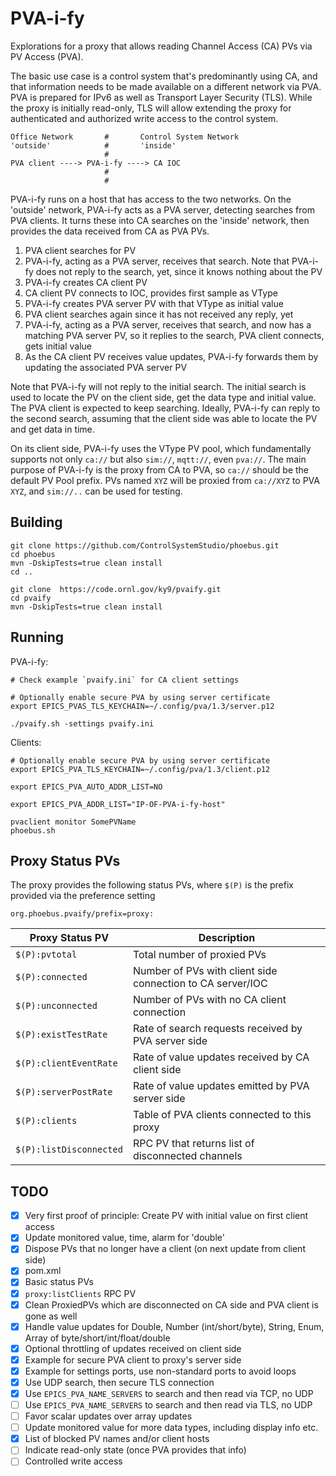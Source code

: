 PVA-i-fy
========

Explorations for a proxy that allows reading Channel Access (CA) PVs via PV Access (PVA).

The basic use case is a control system that's predominantly using CA,
and that information needs to be made available on a different network
via PVA. PVA is prepared for IPv6 as well as Transport Layer Security (TLS).
While the proxy is initially read-only, TLS will allow extending
the proxy for authenticated and authorized write access to the control system.

```
Office Network       #       Control System Network
'outside'            #       'inside'
                     #
PVA client ----> PVA-i-fy ----> CA IOC
                     #
                     #
```

PVA-i-fy runs on a host that has access to the two networks.
On the 'outside' network, PVA-i-fy acts as a PVA server,
detecting searches from PVA clients.
It turns these into CA searches on the 'inside' network,
then provides the data received from CA as PVA PVs.


 1. PVA client searches for PV
 2. PVA-i-fy, acting as a PVA server, receives that search.
    Note that PVA-i-fy does not reply to the search, yet,
    since it knows nothing about the PV
 3. PVA-i-fy creates CA client PV
 4. CA client PV connects to IOC, provides first sample as VType
 5. PVA-i-fy creates PVA server PV with that VType as initial value
 6. PVA client searches again since it has not received any reply, yet
 7. PVA-i-fy, acting as a PVA server, receives that search,
    and now has a matching PVA server PV, so it replies to the search,
    PVA client connects, gets initial value
 8. As the CA client PV receives value updates,
    PVA-i-fy forwards them by updating the associated PVA server PV

Note that PVA-i-fy will not reply to the initial search.
The initial search is used to locate the PV on the client side,
get the data type and initial value.
The PVA client is expected to keep searching.
Ideally, PVA-i-fy can reply to the second search,
assuming that the client side was able to locate
the PV and get data in time.

On its client side, PVA-i-fy uses the VType PV pool,
which fundamentally supports not only `ca://` but also
`sim://`, `mqtt://`, even `pva://`.
The main purpose of PVA-i-fy is the proxy from CA to
PVA, so `ca://` should be the default PV Pool prefix.
PVs named `XYZ` will be proxied from `ca://XYZ` to PVA `XYZ`,
and `sim://..` can be used for testing.


Building
--------

```
git clone https://github.com/ControlSystemStudio/phoebus.git
cd phoebus
mvn -DskipTests=true clean install
cd ..

git clone  https://code.ornl.gov/ky9/pvaify.git
cd pvaify
mvn -DskipTests=true clean install
```

Running
-------

PVA-i-fy:

```
# Check example `pvaify.ini` for CA client settings

# Optionally enable secure PVA by using server certificate
export EPICS_PVAS_TLS_KEYCHAIN=~/.config/pva/1.3/server.p12

./pvaify.sh -settings pvaify.ini
```

Clients:

```
# Optionally enable secure PVA by using server certificate
export EPICS_PVA_TLS_KEYCHAIN=~/.config/pva/1.3/client.p12

export EPICS_PVA_AUTO_ADDR_LIST=NO

export EPICS_PVA_ADDR_LIST="IP-OF-PVA-i-fy-host"

pvaclient monitor SomePVName
phoebus.sh
```

Proxy Status PVs
----------------

The proxy provides the following status PVs, where
`$(P)` is the prefix provided via the preference setting

```
org.phoebus.pvaify/prefix=proxy:
```

| Proxy Status PV         | Description                                                |
| ----------------------- | ---------------------------------------------------------- |
| `$(P):pvtotal`          | Total number of proxied PVs                                |
| `$(P):connected`        | Number of PVs with client side connection to CA server/IOC |
| `$(P):unconnected`      | Number of PVs with no CA client connection                 |
| `$(P):existTestRate`    | Rate of search requests received by PVA server side        |
| `$(P):clientEventRate`  | Rate of value updates received by CA client side           |
| `$(P):serverPostRate`   | Rate of value updates emitted by PVA server side           |
| `$(P):clients`          | Table of PVA clients connected to this proxy               |
| `$(P):listDisconnected` | RPC PV that returns list of disconnected channels          |


TODO
----

- [x] Very first proof of principle:
      Create PV with initial value on first client access
- [x] Update monitored value, time, alarm for 'double'
- [x] Dispose PVs that no longer have a client (on next update from client side)
- [x] pom.xml
- [X] Basic status PVs
- [X] `proxy:listClients` RPC PV
- [X] Clean ProxiedPVs which are disconnected on CA side and PVA client is gone as well
- [X] Handle value updates for Double, Number (int/short/byte), String, Enum,
      Array of byte/short/int/float/double
- [X] Optional throttling of updates received on client side
- [X] Example for secure PVA client to proxy's server side
- [X] Example for settings ports, use non-standard ports to avoid loops
- [X] Use UDP search, then secure TLS connection
- [X] Use `EPICS_PVA_NAME_SERVERS` to search and then read via TCP, no UDP
- [ ] Use `EPICS_PVA_NAME_SERVERS` to search and then read via TLS, no UDP
- [ ] Favor scalar updates over array updates
- [ ] Update monitored value for more data types, including display info etc.
- [X] List of blocked PV names and/or client hosts
- [ ] Indicate read-only state (once PVA provides that info)
- [ ] Controlled write access
